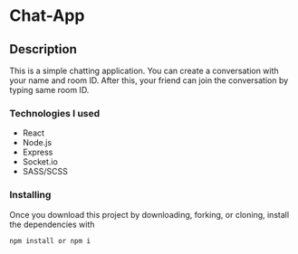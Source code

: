 # Chat-App

## Description
This is a simple chatting application. You can create a conversation with your name and room ID. After this, your friend can join the conversation by typing same room ID.

### Technologies I used
- React
- Node.js
- Express
- Socket.io
- SASS/SCSS

### Installing
Once you download this project by downloading, forking, or cloning, install the dependencies with
```
npm install or npm i
```

